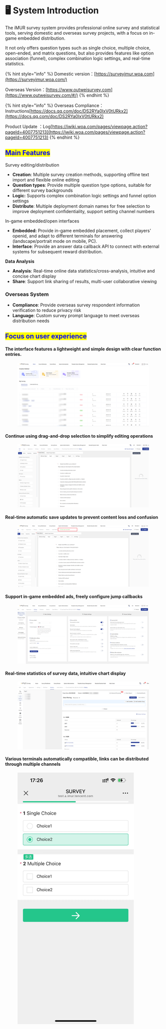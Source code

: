 # 🖥️ System Introduction

The iMUR survey system provides professional online survey and statistical tools, serving domestic and overseas survey projects, with a focus on in-game embedded distribution.&#x20;

It not only offers question types such as single choice, multiple choice, open-ended, and matrix questions, but also provides features like option association (funnel), complex combination logic settings, and real-time statistics.

{% hint style="info" %}
Domestic version：[https://surveyimur.woa.com](https://surveyimur.woa.com/)

Overseas Version：[https://www.outweisurvey.com](https://www.outweisurvey.com/#/)
{% endhint %}

{% hint style="info" %}
Overseas Compliance： Instructions[https://docs.qq.com/doc/DS2RYa0lxV0tURkx2](https://docs.qq.com/doc/DS2RYa0lxV0tURkx2)

Product Update ：Log[https://iwiki.woa.com/pages/viewpage.action?pageId=4007751213](https://iwiki.woa.com/pages/viewpage.action?pageId=4007751213)
{% endhint %}

## <mark style="color:blue;">Main Features</mark>

Survey editing/distribution

* **Creation**: Multiple survey creation methods, supporting offline text import and flexible online editing
* **Question types**: Provide multiple question type options, suitable for different survey backgrounds
* **Logic:** Supports complex combination logic settings and funnel option settings
* **Distribute**: Multiple deployment domain names for free selection to improve deployment confidentiality, support setting channel numbers

In-game embedded/open interfaces

* **Embedded:** Provide in-game embedded placement, collect players' openid, and adapt to different terminals for answering (landscape/portrait mode on mobile, PC).
* **Interface**: Provide an answer data callback API to connect with external systems for subsequent reward distribution.

**Data Analysis**

* **Analysis**: Real-time online data statistics/cross-analysis, intuitive and concise chart display
* **Share**: Support link sharing of results, multi-user collaborative viewing

### Overseas System

* **Compliance**: Provide overseas survey respondent information verification to reduce privacy risk
* **Language**: Custom survey prompt language to meet overseas distribution needs

##

## <mark style="color:blue;">Focus on user experience</mark>

#### The interface features a lightweight and simple design with clear function entries.

<figure><img src="../.gitbook/assets/image (836).png" alt=""><figcaption></figcaption></figure>

#### Continue using drag-and-drop selection to simplify editing operations

<figure><img src="../.gitbook/assets/image (5) (1).png" alt=""><figcaption></figcaption></figure>

#### Real-time automatic save updates to prevent content loss and confusion

<figure><img src="../.gitbook/assets/image (1) (1) (1) (1) (1).png" alt=""><figcaption></figcaption></figure>

#### Support in-game embedded ads, freely configure jump callbacks

<figure><img src="../.gitbook/assets/image (2) (1) (1) (1).png" alt=""><figcaption></figcaption></figure>

#### Real-time statistics of survey data, intuitive chart display

<figure><img src="../.gitbook/assets/image (3) (1) (1).png" alt=""><figcaption></figcaption></figure>

#### Various terminals automatically compatible, links can be distributed through multiple channels

<div align="left"><figure><img src="../.gitbook/assets/67aa70917fd2f973f502dadced841f4.jpg" alt="" width="375"><figcaption></figcaption></figure></div>







